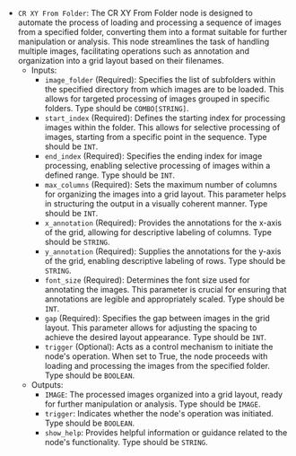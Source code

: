 - `CR XY From Folder`: The CR XY From Folder node is designed to automate the process of loading and processing a sequence of images from a specified folder, converting them into a format suitable for further manipulation or analysis. This node streamlines the task of handling multiple images, facilitating operations such as annotation and organization into a grid layout based on their filenames.
    - Inputs:
        - `image_folder` (Required): Specifies the list of subfolders within the specified directory from which images are to be loaded. This allows for targeted processing of images grouped in specific folders. Type should be `COMBO[STRING]`.
        - `start_index` (Required): Defines the starting index for processing images within the folder. This allows for selective processing of images, starting from a specific point in the sequence. Type should be `INT`.
        - `end_index` (Required): Specifies the ending index for image processing, enabling selective processing of images within a defined range. Type should be `INT`.
        - `max_columns` (Required): Sets the maximum number of columns for organizing the images into a grid layout. This parameter helps in structuring the output in a visually coherent manner. Type should be `INT`.
        - `x_annotation` (Required): Provides the annotations for the x-axis of the grid, allowing for descriptive labeling of columns. Type should be `STRING`.
        - `y_annotation` (Required): Supplies the annotations for the y-axis of the grid, enabling descriptive labeling of rows. Type should be `STRING`.
        - `font_size` (Required): Determines the font size used for annotating the images. This parameter is crucial for ensuring that annotations are legible and appropriately scaled. Type should be `INT`.
        - `gap` (Required): Specifies the gap between images in the grid layout. This parameter allows for adjusting the spacing to achieve the desired layout appearance. Type should be `INT`.
        - `trigger` (Optional): Acts as a control mechanism to initiate the node's operation. When set to True, the node proceeds with loading and processing the images from the specified folder. Type should be `BOOLEAN`.
    - Outputs:
        - `IMAGE`: The processed images organized into a grid layout, ready for further manipulation or analysis. Type should be `IMAGE`.
        - `trigger`: Indicates whether the node's operation was initiated. Type should be `BOOLEAN`.
        - `show_help`: Provides helpful information or guidance related to the node's functionality. Type should be `STRING`.
